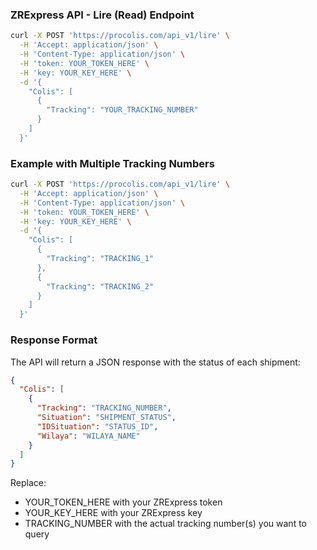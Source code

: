 ### ZRExpress API - Lire (Read) Endpoint

```bash
curl -X POST 'https://procolis.com/api_v1/lire' \
  -H 'Accept: application/json' \
  -H 'Content-Type: application/json' \
  -H 'token: YOUR_TOKEN_HERE' \
  -H 'key: YOUR_KEY_HERE' \
  -d '{
    "Colis": [
      {
        "Tracking": "YOUR_TRACKING_NUMBER"
      }
    ]
  }'
```

### Example with Multiple Tracking Numbers

```bash
curl -X POST 'https://procolis.com/api_v1/lire' \
  -H 'Accept: application/json' \
  -H 'Content-Type: application/json' \
  -H 'token: YOUR_TOKEN_HERE' \
  -H 'key: YOUR_KEY_HERE' \
  -d '{
    "Colis": [
      {
        "Tracking": "TRACKING_1"
      },
      {
        "Tracking": "TRACKING_2"
      }
    ]
  }'
```

### Response Format
The API will return a JSON response with the status of each shipment:

```json
{
  "Colis": [
    {
      "Tracking": "TRACKING_NUMBER",
      "Situation": "SHIPMENT_STATUS",
      "IDSituation": "STATUS_ID",
      "Wilaya": "WILAYA_NAME"
    }
  ]
}
```

Replace:
- YOUR_TOKEN_HERE with your ZRExpress token
- YOUR_KEY_HERE with your ZRExpress key
- TRACKING_NUMBER with the actual tracking number(s) you want to query 